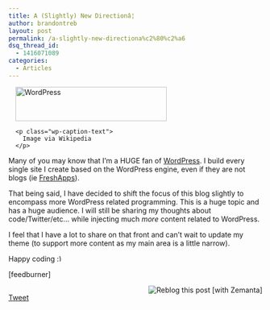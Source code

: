 ```yaml
---
title: A (Slightly) New Directionâ¦
author: brandontreb
layout: post
permalink: /a-slightly-new-directiona%c2%80%c2%a6
dsq_thread_id:
  - 1416071089
categories:
  - Articles
---
```

<div class="zemanta-img" style="display: block; width: 310px; margin: 1em;">
  <div class="wp-caption alignleft" style="width: 310px">
    <a href="http://commons.wikipedia.org/wiki/Image:Wordpress-logo.png"><img title="WordPress" src="http://brandontreb.com/wp-content/uploads/2010/03/300px-Wordpress-logo.png" alt="WordPress" width="300" height="68" /></a> 
    
    <p class="wp-caption-text">
      Image via Wikipedia
    </p>
  </div>
</div>

Many of you may know that I&#8217;m a HUGE fan of <a class="zem_slink" title="WordPress" rel="homepage" href="http://wordpress.org">WordPress</a>. I build every single site I create based on the WordPress engine, even if they are not blogs (ie <a href="http://freshapps.com" target="_blank">FreshApps</a>).

That being said, I have decided to shift the focus of this blog slightly to encompass more WordPress related programming. This is a huge topic and has a huge audience. I will still be sharing my thoughts about code/Twitter/etc&#8230; while injecting much *more* content related to WordPress.

I feel that I have a lot to share on that front and can&#8217;t wait to update my theme (to support more content as my main area is a little narrow).

Happy coding <img src="http://brandontreb.com/wp-includes/images/smilies/simple-smile.png" alt=":)" class="wp-smiley" style="height: 1em; max-height: 1em;" />

[feedburner]

<div class="zemanta-pixie" style="margin-top: 10px; height: 15px;">
  <a class="zemanta-pixie-a" title="Reblog this post [with Zemanta]" href="http://reblog.zemanta.com/zemified/c1b4f003-f453-48b3-85f8-39fea8989311/"><img class="zemanta-pixie-img" style="border: none; float: right;" src="http://img.zemanta.com/reblog_e.png?x-id=c1b4f003-f453-48b3-85f8-39fea8989311" alt="Reblog this post [with Zemanta]" /></a><span class="zem-script more-related pretty-attribution"></span>
</div>

<div style="">
  <a href="http://twitter.com/share" class="twitter-share-button" data-count="horizontal" data-text="A (Slightly) New Directionâ¦" data-url="http://brandontreb.com/a-slightly-new-directiona%c2%80%c2%a6"  data-via="brandontreb" data-related="brandontreb:">Tweet</a>
</div>